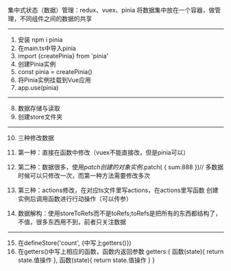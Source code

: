 集中式状态（数据）管理：redux、vuex、pinia
将数据集中放在一个容器，做管理，不同组件之间的数据的共享

---

1. 安装 npm i pinia
2. 在main.ts中导入pinia
3. import {createPinia} from 'pinia'
4. 创建Pinia实例
5. const pinia = createPinia()
6. 将Pinia实例挂载到Vue应用
7. app.use(pinia)

---

8. 数据存储与读取
9. 创建store文件夹

---

10. 三种修改数据
11. 第一种：直接在函数中修改（vuex不能直接改，但是pinia可以）
12. 第二种：数据很多，使用$patch
创建的对象实例.$patch(
    {
    sum:888
    })// 多数据时候可以只修改一次，而第一种方法需要修改多次
13. 第三种：actions修改，在对应ts文件里写actions，在actions里写函数
    创建实例后调用函数进行行动操作（可以传参）

14. 数据解构：使用storeToRefs而不是toRefs;toRefs是把所有的东西都结构了，不值，很多东西用不到，前者只关注数据

---

15. 在defineStore('count', {中写上getters()})
16. 在getters()中写上相应的函数，函数内返回参数
    getters:{
    函数(state){
    return state.值操作
    },
    函数(state){
    return state.值操作
    }
    }
